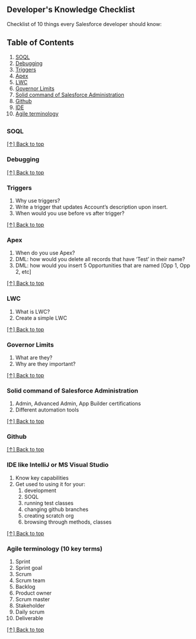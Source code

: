 ## Developer's Knowledge Checklist

Checklist of 10 things every Salesforce developer should know:

## Table of Contents
1. [SOQL](#soql)
2. [Debugging](#debugging)
3. [Triggers](#triggers)
4. [Apex](#apex)
5. [LWC](#lwc)
6. [Governor Limits](#governor-limits)
7. [Solid command of Salesforce Administration](#solid-command-of-salesforce-administration)
8. [Github](#github)
9. [IDE](#ide-like-intellij-or-ms-visual-studio)
10. [Agile terminology](#agile-terminology-10-key-terms)

##
### SOQL

[[↑] Back to top](#developers-knowledge-checklist)

### Debugging

[[↑] Back to top](#developers-knowledge-checklist)

### Triggers
1. Why use triggers?
2. Write a trigger that updates Account’s description upon insert.
3. When would you use before vs after trigger?

[[↑] Back to top](#developers-knowledge-checklist)

### Apex
1. When do you use Apex?
2. DML: how would you delete all records that have ‘Test’ in their name?
3. DML: how would you insert 5 Opportunities that are named [Opp 1, Opp 2, etc]

[[↑] Back to top](#developers-knowledge-checklist)

### LWC
1. What is LWC?
2. Create a simple LWC

[[↑] Back to top](#developers-knowledge-checklist)

### Governor Limits
1. What are they?
2. Why are they important?

[[↑] Back to top](#developers-knowledge-checklist)

### Solid command of Salesforce Administration
1. Admin, Advanced Admin, App Builder certifications
2. Different automation tools

[[↑] Back to top](#developers-knowledge-checklist)

### Github

[[↑] Back to top](#developers-knowledge-checklist)

### IDE like IntelliJ or MS Visual Studio
1. Know key capabilities
2. Get used to using it for your:
   1. development
   2. SOQL
   3. running test classes
   4. changing github branches
   5. creating scratch org
   6. browsing through methods, classes

[[↑] Back to top](#developers-knowledge-checklist)

### Agile terminology (10 key terms)
1. Sprint
2. Sprint goal
3. Scrum
4. Scrum team
5. Backlog
6. Product owner
7. Scrum master
8. Stakeholder
9. Daily scrum
10. Deliverable

[[↑] Back to top](#developers-knowledge-checklist)
